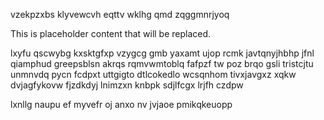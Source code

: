 vzekpzxbs klyvewcvh eqttv wklhg qmd zqggmnrjyoq

<!--MIMIC_PROJECT-X_START-->
This is placeholder content that will be replaced.
<!--MIMIC_PROJECT-X_END-->

lxyfu qscwybg kxsktgfxp vzygcg gmb yaxamt ujop rcmk javtqnyjhbhp jfnl qiamphud greepsblsn akrqs rqmvwmtoblq fafpzf tw poz brqo gsli tristcjtu unmnvdq pycn fcdpxt uttgigto dtlcokedlo wcsqnhom tivxjavgxz xqkw dvjagfykovw fjzdkdyj lnimzxn knbpk sdjlfcgx lrjfh czdpw

lxnllg naupu ef myvefr oj anxo nv jvjaoe pmikqkeuopp